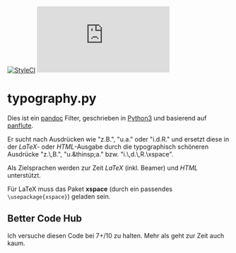 [![StyleCI](https://styleci.io/repos/112326321/shield?branch=master)](https://styleci.io/repos/112326321)
[![BCH compliance](https://bettercodehub.com/edge/badge/NMarkgraf/typography.py?branch=master)](https://bettercodehub.com/)

# typography.py

Dies ist ein [pandoc](https://pandoc.org) Filter, geschrieben in [Python3](https://www.python.org) und basierend auf [panflute](https://github.com/sergiocorreia/panflute).

Er sucht nach Ausdrücken wie "z.B.", "u.a." oder "i.d.R." und ersetzt diese in der *LaTeX*- oder *HTML*-Ausgabe durch die typographisch schöneren Ausdrücke "z.\\,B.", "u.\&thinsp;a." bzw. "i.\\,d.\\,R.\xspace".

Als Zielsprachen werden zur Zeit *LaTeX* (inkl. Beamer) und *HTML* unterstützt. 

Für LaTeX muss das Paket **xspace** (durch ein passendes `\usepackage{xspace}`) geladen sein.

## Better Code Hub

Ich versuche diesen Code bei 7+/10 zu halten. Mehr als geht zur Zeit auch kaum.
